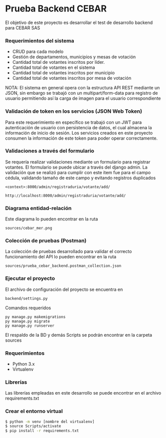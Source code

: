 # Prueba Backend CEBAR

El objetivo de este proyecto es desarrollar el test de desarrollo backend para CEBAR SAS

### Requerimientos del sistema

* CRUD para cada modelo
* Gestión de departamentos, municipios y mesas de votación
* Cantidad total de votantes inscritos por líder.
* Cantidad total de votantes en el sistema
* Cantidad total de votantes inscritos por municipio
* Cantidad total de votantes inscritos por mesa de votación

NOTA: El sistema en general opera con la estructura API REST mediante un JSON, sin embargo se trabajó con un multipart/form-data para registro de usuario permitiendo así la carga de imagen para el usuario correspondiente

### Validación de token en los servicios (JSON Web Token)

Para este requerimiento en específico se trabajó con un JWT para autenticación de usuario con persistencia de datos, el cual almacena la información de inicio de sesión. Los servicios creados en este proyecto consumen la información de este token para poder operar correctamente.

### Validaciones a través del formulario

Se requería realizar validaciones mediante un formulario para registrar votantes. El formulario se puede ubicar a través del django admin. La validación que se realizó para cumplir con este item fue para el campo cédula, validando tamaño de este campo y evitando registros duplicados
```
<context>:8000/admin/registraduria/votante/add/

http://localhost:8000/admin/registraduria/votante/add/
```

### Diagrama entidad-relación

Este diagrama lo pueden encontrar en la ruta
```
sources/cebar_mer.png
```

### Colección de pruebas (Postman)

La colección de pruebas desarrollado para validar el correcto funcionamiento del API lo pueden encontrar en la ruta
```
sources/prueba_cebar_backend.postman_collection.json
```

### Ejecutar el proyecto

El archivo de configuración del proyecto se encuentra en
```
backend/settings.py
```

Comandos requeridos
```
py manage.py makemigrations
py manage.py migrate
py manage.py runserver
```

El respaldo de la BD y demás Scripts se podrán encontrar en la carpeta sources

### Requerimientos
* Python 3.x
* Virtualenv

### Librerías

Las librerías empleadas en este desarrollo se puede encontrar en el archivo requirements.txt

### Crear el entorno virtual

```bash
$ python -m venv [nombre del virtualenv]
$ source Scripts/activate
$ pip install -r requirements.txt
```